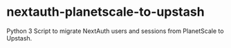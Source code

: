 # nextauth-planetscale-to-upstash
Python 3 Script to migrate NextAuth users and sessions from PlanetScale to Upstash.
